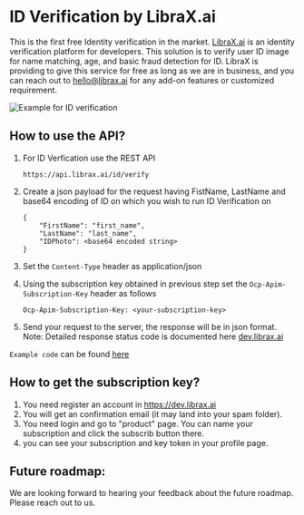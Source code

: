 # ID Verification by LibraX.ai

This is the first free Identity verification in the market. [LibraX.ai](https://www.libraX.ai) is an identity verification platform for developers. This solution is to verify user ID image for name matching, age, and basic fraud detection for ID. LibraX is providing to give this service for free as long as we are in business, and you can reach out to hello@librax.ai for any add-on features or customized requirement.

![Example for ID verification](https://www.librax.ai/wp-content/uploads/2021/03/Screen-Shot-2021-03-12-at-11.45.22-AM-e1615567678450.png)


## How to use the API?

1. For ID Verfication use the REST API 
    ```
    https://api.librax.ai/id/verify
    ```

2. Create a json payload for the request having FistName, LastName and base64 encoding of ID on which you wish to run ID Verification on 
    ```
    {
        "FirstName": "first_name",
        "LastName": "last_name",
        "IDPhoto": <base64 encoded string>
    }
    ```
3. Set the `Content-Type` header as application/json

4. Using the subscription key obtained in previous step set the `Ocp-Apim-Subscription-Key` header as follows
    ```
    Ocp-Apim-Subscription-Key: <your-subscription-key>
    ```

5. Send your request to the server, the response will be in json format.
Note: Detailed response status code is documented here [dev.librax.ai](https://dev.librax.ai/api-details#api=ID-Verification-API&operation=post-id-verify)

`Example code` can be found [here](ID-verification-example.py)

## How to get the subscription key?

1. You need register an account in https://dev.librax.ai
2. You will get an confirmation email (it may land into your spam folder).
3. You need login and go to "product" page. You can name your subscription and click the subscrib button there.  
4. you can see your subscription and key token in your profile page. 


## Future roadmap:
We are looking forward to hearing your feedback about the future roadmap. Please reach out to us.
